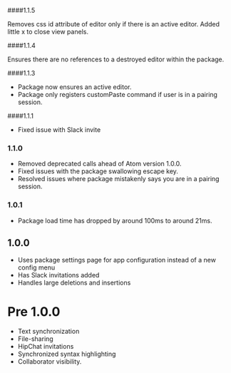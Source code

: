 ####1.1.5

Removes css id attribute of editor only if there is an active editor. 
Added little x to close view panels.

####1.1.4

Ensures there are no references to a destroyed editor within the package.

####1.1.3

* Package now ensures an active editor.
* Package only registers customPaste command if user is in a pairing session.

####1.1.1

* Fixed issue with Slack invite

### 1.1.0

* Removed deprecated calls ahead of Atom version 1.0.0.
* Fixed issues with the package swallowing escape key.
* Resolved issues where package mistakenly says you are in a pairing session.

### 1.0.1

* Package load time has dropped by around 100ms to around 21ms.

## 1.0.0
* Uses package settings page for app configuration instead of a new config menu
* Has Slack invitations added
* Handles large deletions and insertions

# Pre 1.0.0

* Text synchronization
* File-sharing
* HipChat invitations
* Synchronized syntax highlighting
* Collaborator visibility.
